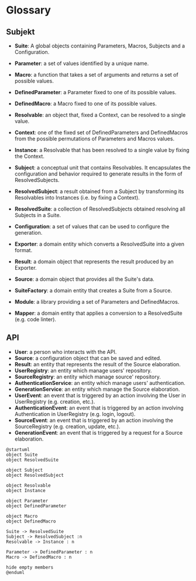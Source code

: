 # Glossary


## Subjekt 

- **Suite**: A global objects containing Parameters, Macros, Subjects and a Configuration.
- **Parameter**: a set of values identified by a unique name. 
- **Macro**: a function that takes a set of arguments and returns a set of possible values. 
- **DefinedParameter**: a Parameter fixed to one of its possible values.
- **DefinedMacro**: a Macro fixed to one of its possible values.
- **Resolvable**: an object that, fixed a Context, can be resolved to a single value.
- **Context**: one of the fixed set of DefinedParameters and DefinedMacros from the possible permutations of Parameters 
and Macros values.
- **Instance**: a Resolvable that has been resolved to a single value by fixing the Context.
- **Subject**: a conceptual unit that contains Resolvables. It encapsulates the configuration and behavior required to 
generate results in the form of ResolvedSubjects.
- **ResolvedSubject**: a result obtained from a Subject by transforming its Resolvables into Instances (i.e. by fixing 
a Context).
- **ResolvedSuite**: a collection of ResolvedSubjects obtained resolving all Subjects in a Suite.
- **Configuration**: a set of values that can be used to configure the generation.

- **Exporter**: a domain entity which converts a ResolvedSuite into a given format.
- **Result**: a domain object that represents the result produced by an Exporter.
- **Source**: a domain object that provides all the Suite's data.
- **SuiteFactory**: a domain entity that creates a Suite from a Source.
- **Module**: a library providing a set of Parameters and DefinedMacros.
- **Mapper**: a domain entity that applies a conversion to a ResolvedSuite (e.g. code linter).

## API

- **User**: a person who interacts with the API.
- **Source**: a configuration object that can be saved and edited.
- **Result**: an entity that represents the result of the Source elaboration.
- **UserRegistry**: an entity which manage users' repository.
- **SourceRegistry**: an entity which manage source' repository.
- **AuthenticationService**: an entity which manage users' authentication.
- **GenerationService**: an entity which manage the Source elaboration.
- **UserEvent**: an event that is triggered by an action involving the User in UserRegistry (e.g. creation, etc.).
- **AuthenticationEvent**: an event that is triggered by an action involving Authentication in UserRegistry (e.g. login, logout).
- **SourceEvent**: an event that is triggered by an action involving the SourceRegistry (e.g. creation, update, etc.).
- **GenerationEvent**: an event that is triggered by a request for a Source elaboration.

```plantuml
@startuml
object Suite 
object ResolvedSuite

object Subject
object ResolvedSubject

object Resolvable
object Instance

object Parameter
object DefinedParameter

object Macro
object DefinedMacro

Suite -> ResolvedSuite
Subject -> ResolvedSubject :n 
Resolvable -> Instance : n

Parameter -> DefinedParameter : n
Macro -> DefinedMacro : n

hide empty members
@enduml
```
